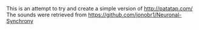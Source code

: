 This is an attempt to try and create a simple version of http://patatap.com/
The sounds were retrieved from https://github.com/jonobr1/Neuronal-Synchrony
